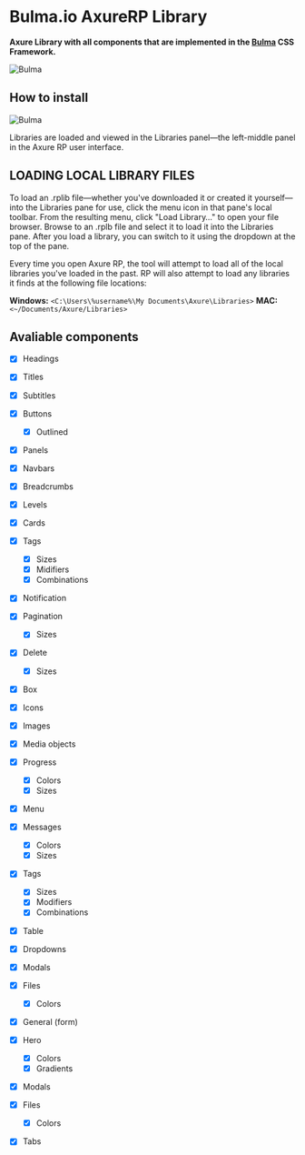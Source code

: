 # Bulma.io AxureRP Library
**Axure Library with all components that are implemented in the [Bulma](http://bulma.io) CSS Framework.**

![Bulma](https://raw.githubusercontent.com/Code-Mine-Development/Bulma.io-axure/master/Bulma.io%20-%20Axure%20screen.png)

## How to install

![Bulma](https://raw.githubusercontent.com/Code-Mine-Development/Bulma.io-axure/master/Bulma.io%20-%20Axure%20screen%20instalation.png)

Libraries are loaded and viewed in the Libraries panel—the left-middle panel in the Axure RP user interface.


## LOADING LOCAL LIBRARY FILES
To load an .rplib file—whether you've downloaded it or created it yourself—into the Libraries pane for use, click the menu icon in that pane's local toolbar. From the resulting menu, click "Load Library…" to open your file browser. Browse to an .rplb file and select it to load it into the Libraries pane. After you load a library, you can switch to it using the dropdown at the top of the pane.

Every time you open Axure RP, the tool will attempt to load all of the local libraries you've loaded in the past. RP will also attempt to load any libraries it finds at the following file locations:

**Windows:** 
`<C:\Users\%username%\My Documents\Axure\Libraries>`
**MAC:**
`<~/Documents/Axure/Libraries>`

## Avaliable components

- [x] Headings
- [x] Titles
- [x] Subtitles
- [x] Buttons
  - [x] Outlined
- [x] Panels
- [x] Navbars
- [x] Breadcrumbs
- [x] Levels
- [x] Cards
- [x] Tags
  - [x] Sizes
  - [x] Midifiers
  - [x] Combinations
- [x] Notification
- [x] Pagination
  - [x] Sizes
- [x] Delete
  - [x] Sizes
- [x] Box
- [x] Icons
- [x] Images
- [x] Media objects
- [x] Progress
  - [x] Colors
  - [x] Sizes
- [x] Menu
- [x] Messages
  - [x] Colors
  - [x] Sizes
- [x] Tags
  - [x] Sizes
  - [x] Modifiers
  - [x] Combinations
- [x] Table
- [x] Dropdowns
- [x] Modals
- [x] Files
  - [x] Colors
- [x] General (form)
- [x] Hero
  - [x] Colors
  - [x] Gradients
- [x] Modals
- [x] Files
  - [x] Colors
- [x] Tabs



